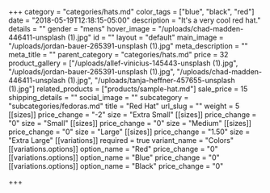 +++
category = "categories/hats.md"
color_tags = ["blue", "black", "red"]
date = "2018-05-19T12:18:15-05:00"
description = "It's a very cool red hat."
details = ""
gender = "mens"
hover_image = "/uploads/chad-madden-446411-unsplash (1).jpg"
id = ""
layout = "default"
main_image = "/uploads/jordan-bauer-265391-unsplash (1).jpg"
meta_description = ""
meta_title = ""
parent_category = "categories/hats.md"
price = 32
product_gallery = ["/uploads/allef-vinicius-145443-unsplash (1).jpg", "/uploads/jordan-bauer-265391-unsplash (1).jpg", "/uploads/chad-madden-446411-unsplash (1).jpg", "/uploads/tanja-heffner-457655-unsplash (1).jpg"]
related_products = ["products/sample-hat.md"]
sale_price = 15
shipping_details = ""
social_image = ""
subcategory = "subcategories/fedoras.md"
title = "Red Hat"
url_slug = ""
weight = 5
[[sizes]]
price_change = "-2"
size = "Extra Small"
[[sizes]]
price_change = "0"
size = "Small"
[[sizes]]
price_change = "0"
size = "Medium"
[[sizes]]
price_change = "0"
size = "Large"
[[sizes]]
price_change = "1.50"
size = "Extra Large"
[[variations]]
required = true
variant_name = "Colors"
[[variations.options]]
option_name = "Red"
price_change = "0"
[[variations.options]]
option_name = "Blue"
price_change = "0"
[[variations.options]]
option_name = "Black"
price_change = "0"

+++
